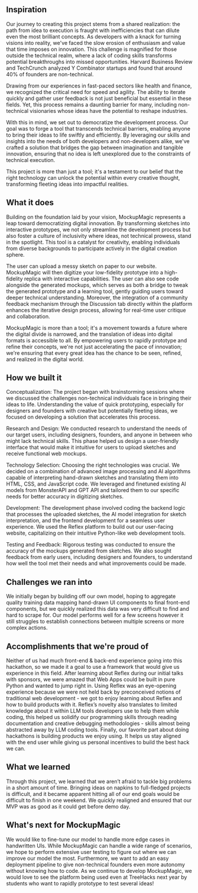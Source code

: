 ## Inspiration
Our journey to creating this project stems from a shared realization: the path from idea to execution is fraught with inefficiencies that can dilute even the most brilliant concepts. As developers with a knack for turning visions into reality, we've faced the slow erosion of enthusiasm and value that time imposes on innovation. This challenge is magnified for those outside the technical realm, where a lack of coding skills transforms potential breakthroughs into missed opportunities. Harvard Business Review and TechCrunch analyzed Y Combinator startups and found that around 40% of founders are non-technical.

Drawing from our experiences in fast-paced sectors like health and finance, we recognized the critical need for speed and agility. The ability to iterate quickly and gather user feedback is not just beneficial but essential in these fields. Yet, this process remains a daunting barrier for many, including non-technical visionaries whose ideas have the potential to reshape industries.

With this in mind, we set out to democratize the development process. Our goal was to forge a tool that transcends technical barriers, enabling anyone to bring their ideas to life swiftly and efficiently. By leveraging our skills and insights into the needs of both developers and non-developers alike, we've crafted a solution that bridges the gap between imagination and tangible innovation, ensuring that no idea is left unexplored due to the constraints of technical execution.

This project is more than just a tool; it's a testament to our belief that the right technology can unlock the potential within every creative thought, transforming fleeting ideas into impactful realities.

## What it does
Building on the foundation laid by your vision, MockupMagic represents a leap toward democratizing digital innovation. By transforming sketches into interactive prototypes, we not only streamline the development process but also foster a culture of inclusivity where ideas, not technical prowess, stand in the spotlight. This tool is a catalyst for creativity, enabling individuals from diverse backgrounds to participate actively in the digital creation sphere.

The user can upload a messy sketch on paper to our website. MockupMagic will then digitize your low-fidelity prototype into a high-fidelity replica with interactive capabilities. The user can also see code alongside the generated mockups, which serves as both a bridge to tweak the generated prototype and a learning tool, gently guiding users toward deeper technical understanding. Moreover, the integration of a community feedback mechanism through the Discussion tab directly within the platform enhances the iterative design process, allowing for real-time user critique and collaboration.

MockupMagic is more than a tool; it's a movement towards a future where the digital divide is narrowed, and the translation of ideas into digital formats is accessible to all. By empowering users to rapidly prototype and refine their concepts, we're not just accelerating the pace of innovation; we're ensuring that every great idea has the chance to be seen, refined, and realized in the digital world. 

## How we built it
Conceptualization: The project began with brainstorming sessions where we discussed the challenges non-technical individuals face in bringing their ideas to life. Understanding the value of quick prototyping, especially for designers and founders with creative but potentially fleeting ideas, we focused on developing a solution that accelerates this process.

Research and Design: We conducted research to understand the needs of our target users, including designers, founders, and anyone in between who might lack technical skills. This phase helped us design a user-friendly interface that would make it intuitive for users to upload sketches and receive functional web mockups.

Technology Selection: Choosing the right technologies was crucial. We decided on a combination of advanced image processing and AI algorithms capable of interpreting hand-drawn sketches and translating them into HTML, CSS, and JavaScript code. We leveraged and finetuned existing AI models from MonsterAPI and GPT API and tailored them to our specific needs for better accuracy in digitizing sketches.

Development: The development phase involved coding the backend logic that processes the uploaded sketches, the AI model integration for sketch interpretation, and the frontend development for a seamless user experience. We used the Reflex platform to build out our user-facing website, capitalizing on their intuitive Python-like web development tools.

Testing and Feedback: Rigorous testing was conducted to ensure the accuracy of the mockups generated from sketches. We also sought feedback from early users, including designers and founders, to understand how well the tool met their needs and what improvements could be made.

## Challenges we ran into
We initially began by building off our own model, hoping to aggregate quality training data mapping hand-drawn UI components to final front-end components, but we quickly realized this data was very difficult to find and hard to scrape for. Our model performs well for a few screens however it still struggles to establish connections between multiple screens or more complex actions.

## Accomplishments that we're proud of
Neither of us had much front-end & back-end experience going into this hackathon, so we made it a goal to use a framework that would give us experience in this field. After learning about Reflex during our initial talks with sponsors, we were amazed that Web Apps could be built in pure Python and wanted to jump right in. Using Reflex was an eye-opening experience because we were not held back by preconceived notions of traditional web development - we got to enjoy learning about Reflex and how to build products with it. Reflex’s novelty also translates to limited knowledge about it within LLM tools developers use to help them while coding, this helped us solidify our programming skills through reading documentation and creative debugging methodologies - skills almost being abstracted away by LLM coding tools. Finally, our favorite part about doing hackathons is building products we enjoy using. It helps us stay aligned with the end user while giving us personal incentives to build the best hack we can. 

## What we learned
Through this project, we learned that we aren’t afraid to tackle big problems in a short amount of time. Bringing ideas on napkins to full-fledged projects is difficult, and it became apparent hitting all of our end goals would be difficult to finish in one weekend. We quickly realigned and ensured that our MVP was as good as it could get before demo day.

## What's next for MockupMagic
We would like to fine-tune our model to handle more edge cases in handwritten UIs. While MockupMagic can handle a wide range of scenarios, we hope to perform extensive user testing to figure out where we can improve our model the most. Furthermore, we want to add an easy deployment pipeline to give non-technical founders even more autonomy without knowing how to code. As we continue to develop MockupMagic, we would love to see the platform being used even at TreeHacks next year by students who want to rapidly prototype to test several ideas!
